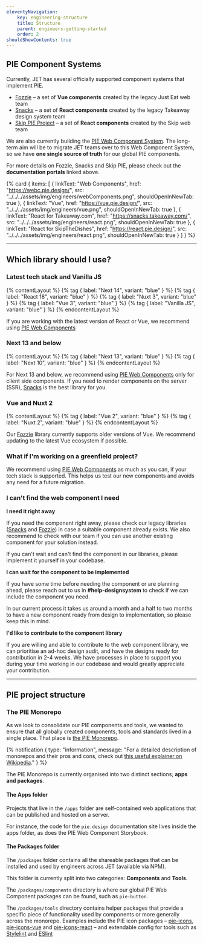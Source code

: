 ```yaml
---
eleventyNavigation:
    key: engineering-structure
    title: Structure
    parent: engineers-getting-started
    order: 2
shouldShowContents: true
---
```


## PIE Component Systems

Currently, JET has several officially supported component systems that implement PIE.

- [Fozzie](https://vue.pie.design/) – a set of **Vue components** created by the legacy Just Eat web team
- [Snacks](https://snacks.takeaway.com/) – a set of **React components** created by the legacy Takeaway design system team
- [Skip PIE Project](https://react.pie.design/) – a set of **React components** created by the Skip web team

We are also currently building the [PIE Web Component System](https://webc.pie.design/). The long-term aim will be to migrate JET teams over to this Web Component System, so we have **one single source of truth** for our global PIE components.

For more details on Fozzie, Snacks and Skip PIE, please check out the **documentation portals** linked above.

{% card {
  items: [
        {
          linkText: "Web Components",
          href: "https://webc.pie.design/",
          src: "../../../assets/img/engineers/webComponents.png",
          shouldOpenInNewTab: true
        },
        {
          linkText: "Vue",
          href: "https://vue.pie.design/",
          src: "../../../assets/img/engineers/vue.png",
          shouldOpenInNewTab: true
        },
        {
          linkText: "React for Takeaway.com",
          href: "https://snacks.takeaway.com/",
          src: "../../../assets/img/engineers/react.png",
          shouldOpenInNewTab: true
        },
        {
          linkText: "React for SkipTheDishes",
          href: "https://react.pie.design/",
          src: "../../../assets/img/engineers/react.png",
          shouldOpenInNewTab: true
        }
    ]
} %}

---

## Which library should I use?

### Latest tech stack and Vanilla JS

{% contentLayout %}
    {% tag {
    label: "Next 14",
    variant: "blue"
    } %}
    {% tag {
    label: "React 18",
    variant: "blue"
    } %}
    {% tag {
    label: "Nuxt 3",
    variant: "blue"
    } %}
    {% tag {
    label: "Vue 3",
    variant: "blue"
    } %}
    {% tag {
    label: "Vanilla JS",
    variant: "blue"
    } %}
{% endcontentLayout %}

If you are working with the latest version of React or Vue, we recommend using
[PIE Web Components](/engineers/web-components/)

### Next 13 and below 

{% contentLayout %}
    {% tag {
    label: "Next 13",
    variant: "blue"
    } %}
    {% tag {
    label: "Next 10",
    variant: "blue"
    } %}
{% endcontentLayout %}
 
For Next 13 and below, we recommend using [PIE Web Components](/engineers/web-components/)
only for client side components. If you need to render components on the server (SSR), [Snacks](https://snacks.takeaway.com/portal/) is the best library for you.

### Vue and Nuxt 2

{% contentLayout %}
    {% tag {
    label: "Vue 2",
    variant: "blue"
    } %}
    {% tag {
    label: "Nuxt 2",
    variant: "blue"
    } %}
{% endcontentLayout %}

Our [Fozzie](https://vue.pie.design/) library currently supports older versions of Vue. We recommend updating to the latest Vue ecosystem if possible.

### What if I'm working on a greenfield project?

We recommend using [PIE Web Components](/engineers/web-components/) as much as you can, if your tech stack is supported. This helps us test our new components and avoids any need for a future migration.

### I can't find the web component I need

**I need it right away**

If you need the component right away, please check our legacy libraries ([Snacks](https://snacks.takeaway.com/) and [Fozzie](https://vue.pie.design/)) in case a suitable component already exists.
We also recommend to check with our team if you can use another existing component for your solution instead.

If you can't wait and can't find the component in our libraries, please implement it yourself in your codebase.


**I can wait for the component to be implemented**

If you have some time before needing the component or are planning ahead, please reach out to us in **#help-designsystem** to check if we can include the component you need.

In our current process it takes us around a month and a half to two months to have a new component ready from design to implementation, so please keep this in mind.

**I'd like to contribute to the component library**

If you are willing and able to contribute to the web component library, we can prioritise an ad-hoc design audit, and have the designs ready for contribution in 2-4 weeks. We have processes in place to support you during your time working in our codebase and would greatly appreciate your contribution.

___

## PIE project structure

### The PIE Monorepo

As we look to consolidate our PIE components and tools, we wanted to ensure that all globally created components, tools and standards lived in a single place. That place is [the PIE Monorepo](https://github.com/justeattakeaway/pie).

{% notification {
type: "information",
message: "For a detailed description of monorepos and their pros and cons, check out [this useful explainer on Wikipedia](https://en.wikipedia.org/wiki/Monorepo)."
} %}

The PIE Monorepo is currently organised into two distinct sections; **apps and packages**.

#### The Apps folder

Projects that live in the `/apps` folder are self-contained web applications that can be published and hosted on a server.

For instance, the code for the `pie.design` documentation site lives inside the apps folder, as does the PIE Web Component Storybook.

#### The Packages folder

The `/packages` folder contains all the shareable packages that can be installed and used by engineers across JET (available via NPM).

This folder is currently split into two categories: **Components** and **Tools**.

The `/packages/components` directory is where our global PIE Web Component packages can be found, such as `pie-button`.

The `/packages/tools` directory contains helper packages that provide a specific piece of functionality used by components or more generally across the monorepo. Examples include the PIE icon packages – [pie-icons](https://github.com/justeattakeaway/pie/tree/main/packages/tools/pie-icons), [pie-icons-vue](https://github.com/justeattakeaway/pie/tree/main/packages/tools/pie-icons-vue) and [pie-icons-react](https://github.com/justeattakeaway/pie/tree/main/packages/tools/pie-icons-react) – and extendable config for tools such as [Stylelint](https://github.com/justeattakeaway/pie/tree/main/packages/tools/stylelint-config-pie) and [ESlint](https://github.com/justeattakeaway/pie/tree/main/packages/tools/eslint-config-pie)
